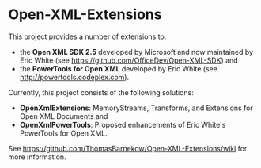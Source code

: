 # Open-XML-Extensions

This project provides a number of extensions to:

* the **Open XML SDK 2.5** developed by Microsoft and now maintained by Eric White (see https://github.com/OfficeDev/Open-XML-SDK) and
* the **PowerTools for Open XML** developed by Eric White (see http://powertools.codeplex.com).

Currently, this project consists of the following solutions:

* **OpenXmlExtensions**: MemoryStreams, Transforms, and Extensions for Open XML Documents and
* **OpenXmlPowerTools**: Proposed enhancements of Eric White's PowerTools for Open XML.

See https://github.com/ThomasBarnekow/Open-XML-Extensions/wiki for more information.